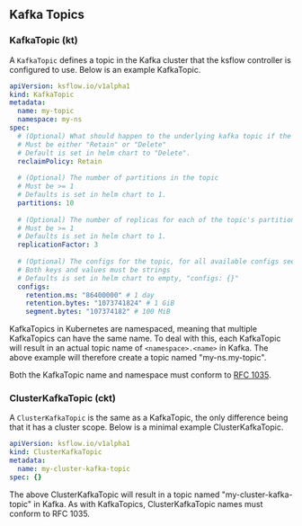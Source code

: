 ## Kafka Topics

### KafkaTopic (kt)

A `KafkaTopic` defines a topic in the Kafka cluster that the ksflow controller is configured to use.
Below is an example KafkaTopic.

```yaml
apiVersion: ksflow.io/v1alpha1
kind: KafkaTopic
metadata:
  name: my-topic
  namespace: my-ns
spec:
  # (Optional) What should happen to the underlying kafka topic if the KafkaTopic is deleted
  # Must be either "Retain" or "Delete"
  # Default is set in helm chart to "Delete".
  reclaimPolicy: Retain
  
  # (Optional) The number of partitions in the topic
  # Must be >= 1
  # Defaults is set in helm chart to 1.
  partitions: 10
  
  # (Optional) The number of replicas for each of the topic's partitions
  # Must be >= 1
  # Defaults is set in helm chart to 1.
  replicationFactor: 3
  
  # (Optional) The configs for the topic, for all available configs see: https://kafka.apache.org/documentation/#topicconfigs
  # Both keys and values must be strings
  # Defaults is set in helm chart to empty, "configs: {}"
  configs:
    retention.ms: "86400000" # 1 day
    retention.bytes: "1073741824" # 1 GiB
    segment.bytes: "107374182" # 100 MiB
```

KafkaTopics in Kubernetes are namespaced, meaning that multiple KafkaTopics can have the same name.
To deal with this, each KafkaTopic will result in an actual topic name of `<namespace>.<name>` in Kafka.
The above example will therefore create a topic named "my-ns.my-topic".

Both the KafkaTopic name and namespace must conform to [RFC 1035](https://kubernetes.io/docs/concepts/overview/working-with-objects/names/#rfc-1035-label-names).

### ClusterKafkaTopic (ckt)

A `ClusterKafkaTopic` is the same as a KafkaTopic, the only difference being that it has a cluster scope.
Below is a minimal example ClusterKafkaTopic.

```yaml
apiVersion: ksflow.io/v1alpha1
kind: ClusterKafkaTopic
metadata:
  name: my-cluster-kafka-topic
spec: {}
```

The above ClusterKafkaTopic will result in a topic named "my-cluster-kafka-topic" in Kafka.
As with KafkaTopics, ClusterKafkaTopic names must conform to RFC 1035.
